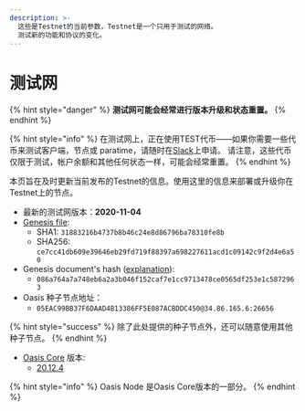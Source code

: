 ```yaml
---
description: >-
  这些是Testnet的当前参数，Testnet是一个只用于测试的网络。
  测试新的功能和协议的变化。
---
```


# 测试网

{% hint style="danger" %}
**测试网可能会经常进行版本升级和状态重置。**
{% endhint %}

{% hint style="info" %}
在测试网上，正在使用TEST代币——如果你需要一些代币来测试客户端，节点或 paratime，请随时在[Slack](../oasis-network/connect-with-us.md)上申请。 请注意，这些代币仅限于测试，帐户余额和其他任何状态一样，可能会经常重置。
{% endhint %}

本页旨在及时更新当前发布的Testnet的信息。使用这里的信息来部署或升级你在Testnet上的节点。

* 最新的测试网版本：**2020-11-04**
* [Genesis file](https://github.com/oasisprotocol/public-testnet-artifacts/releases/download/2020-11-04/genesis.json):
  * SHA1: `31883216b4737b8b46c24e8d86796ba78310fe8b`
  * SHA256: `ce7cc41db609e39646eb29fd719f88397a698227611acd1c09142c9f2d4e6a50`
* Genesis document's hash \([explanation](../mainnet/genesis-file.md#genesis-file-vs-genesis-document)\):
  * `086a764a7a748eb6a2a3b046f152caf7e1cc9713478ce0565df253e1c5872963`
* Oasis 种子节点地址：
  * `05EAC99BB37F6DAAD4B13386FF5E087ACBDDC450@34.86.165.6:26656`

{% hint style="success" %}
除了此处提供的种子节点外，还可以随意使用其他种子节点。
{% endhint %}

* [Oasis Core](https://github.com/oasisprotocol/oasis-core) 版本:
  * [20.12.4](https://github.com/oasisprotocol/oasis-core/releases/tag/v20.12.4)

{% hint style="info" %}
Oasis Node 是Oasis Core版本的一部分。
{% endhint %}

